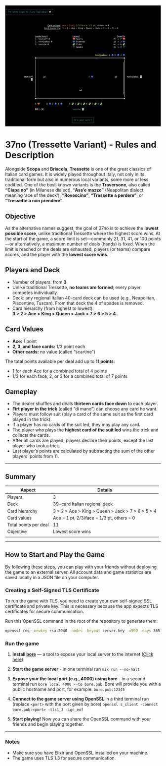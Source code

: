 ![37-no screenshot](./img/37no-screen.png)

# 37no (Tressette Variant) - Rules and Description

Alongside **Scopa** and **Briscola**, **Tressette** is one of the great classics of Italian card games. It is widely played throughout Italy, not only in its traditional form but also in numerous local variants, some more or less codified. One of the best-known variants is the **Traversone**, also called **“Ciapa no”** (in Milanese dialect), **“Ass’e mazzo”** (Neapolitan dialect meaning ‘ace of the deck’), **“Rovescino”**, **“Tressette a perdere”**, or **“Tressette a non prendere”**.

## Objective

As the alternative names suggest, the goal of 37no is to achieve the **lowest possible score**, unlike traditional Tressette where the highest score wins. At the start of the game, a score limit is set—commonly 21, 31, 41, or 100 points—or alternatively, a maximum number of deals (hands) is fixed. When the limit is reached or the deals are exhausted, players (or teams) compare scores, and the player with the **lowest score wins**.

## Players and Deck

- Number of players: from **3**.
- Unlike traditional Tressette, **no teams are formed**; every player competes individually.
- Deck: any regional Italian 40-card deck can be used (e.g., Neapolitan, Piacentine, Tuscan). From that deck the 4 of spades is removed.
- Card hierarchy (from highest to lowest):  
  **3 > 2 > Ace > King > Queen > Jack > 7 > 6 > 5 > 4**.

## Card Values

- **Ace:** 1 point
- **2, 3, and face cards:** 1/3 point each
- **Other cards:** no value (called “scartine”)

The total points available per deal add up to **11 points**:

- 1 for each Ace for a combined total of 4 points
- 1/3 for each face, 2, or 3 for a combined total of 7 points

## Gameplay

- The dealer shuffles and deals **thirteen cards face down** to each player.
- **Firt player in the trick** (called “di mano”) can choose any card he want.
- Players must follow suit (play a card of the same suit as the first card played in the trick).
- If a player has no cards of the suit led, they may play any card.
- The player who plays the **highest card of the suit led** wins the trick and collects the cards.
- After all cards are played, players declare their points, except the last player who took a trick.
- Last player’s points are calculated by subtracting the sum of the other players’ points from 11.

---

## Summary

| Aspect                | Details                                           |
| --------------------- | ------------------------------------------------- |
| Players               | 3                                                 |
| Deck                  | 39-card Italian regional deck                     |
| Card hierarchy        | 3 > 2 > Ace > King > Queen > Jack > 7 > 6 > 5 > 4 |
| Card values           | Ace = 1 pt, 2/3/face = 1/3 pt, others = 0         |
| Total points per deal | 11                                                |
| Objective             | Lowest score wins                                 |
|                       |

---

## How to Start and Play the Game
By following these steps, you can play with your friends without deploying the game to an external server. All account data and game statistics are saved locally in a JSON file on your computer.



### Creating a Self-Signed TLS Certificate

To run the game with TLS, you need to create your own self-signed SSL certificate and private key. This is necessary because the app expects TLS certificates for secure communication.

Run this OpenSSL command in the root of the repository to generate them:
```bash
openssl req -newkey rsa:2048 -nodes -keyout server.key -x509 -days 365 -out server.crt
```

### Run the game

1. **Install [bore](https://github.com/ekzhang/bore)** — a tool to expose your local server to the internet ([Click here](https://github.com/ekzhang/bore))


2. **Start the game server** - in one terminal run
`mix run --no-halt`

3. **Expose your the local port (e.g., 4000) using bore** - in a second terminal run
`bore local 4000 --to bore.pub`.
Bore will provide you with a public hostname and port, for example: `bore.pub:12345`


4. **Connect to the game server using OpenSSL** in a third terminal run (replace `<port>` with the port given by bore)
`openssl s_client -connect bore.pub:<port> -tls1_3 -ign_eof`


5. **Start playing!** Now you can share the OpenSSL command with your friends and begin playing together.

---

### Notes

- Make sure you have Elixir and OpenSSL installed on your machine.
- The game uses TLS 1.3 for secure communication.


